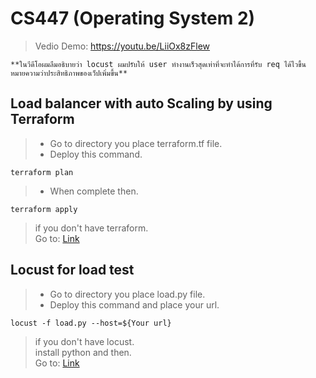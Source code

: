 # CS447 (Operating System 2)
> Vedio Demo: https://youtu.be/LiiOx8zFlew
```
**ในวีดีโอผมลืมอธิบายว่า locust ผมปรับให้ user ทำงานเร็วสุดเท่าที่จะทำได้การที่รับ req ได้ไวขึ้นหมายความว่าประสิทธิภาพของเว็ปเพิ่มขึ้น**
```
## Load balancer with auto Scaling by using Terraform
> - Go to directory you place terraform.tf file.<br />
> - Deploy this command.
```
terraform plan
```
> - When complete then.
```
terraform apply
```
> if you don't have terraform.<br />
> Go to: [Link](https://www.terraform.io/intro/getting-started/install.html)

## Locust for load test
> - Go to directory you place load.py file.<br />
> - Deploy this command and place your url.
```
locust -f load.py --host=${Your url}
```
> if you don't have locust.<br />
> install python and then.<br />
> Go to: [Link](https://docs.locust.io/en/latest/installation.html)
